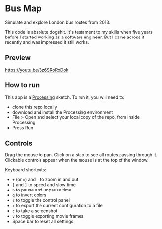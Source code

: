 # Bus Map

Simulate and explore London bus routes from 2013.

This code is absolute dogshit. It's testament to my skills when five years before I started working as a software engineer. But I came across it recently and was impressed it still works.

## Preview

https://youtu.be/3z6SRoRxDok

## How to run

This app is a [Processing](http://processing.org) sketch. To run it, you will need to:

- clone this repo locally
- download and install the [Processing environment](https://processing.org/download)
- File > Open and select your local copy of the repo, from inside Processing
- Press Run

## Controls

Drag the mouse to pan. Click on a stop to see all routes passing through it. Clickable controls appear when the mouse is at the top of the window.

Keyboard shortcuts:

- `+` (or `=`) and `-` to zoom in and out
- `[` and `]` to speed and slow time
- `b` to pause and unpause time
- `q` to invert colors
- `z` to toggle the control panel
- `x` to export the current configuration to a file
- `c` to take a screenshot
- `v` to toggle exporting movie frames
- Space bar to reset all settings
